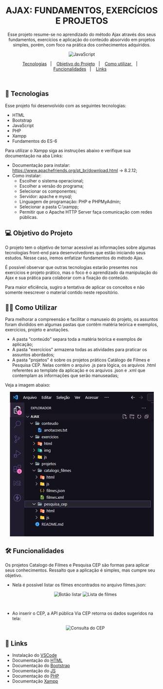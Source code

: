 <h1 align="center"> AJAX: FUNDAMENTOS, EXERCÍCIOS E PROJETOS </h1>

<p align="center">
Esse projeto resume-se no aprendizado do método Ajax através dos seus fundamentos, exercícios e aplicação do conteúdo absorvido em projetos simples, porém, com foco na prática dos conhecimentos adquiridos. <br>
</p>

<p align="center">
  <img alt="JavaScript" src="https://miro.medium.com/v2/resize:fit:720/format:webp/1*Pv3TeZIQbRoOo7qxYLtyuA.png">
</p>

<p align="center">
  <a href="#-tecnologias">Tecnologias</a>&nbsp;&nbsp;&nbsp;|&nbsp;&nbsp;&nbsp;
  <a href="#-objetivo-do-projeto">Objetivo do Projeto</a>&nbsp;&nbsp;&nbsp;|&nbsp;&nbsp;&nbsp;
  <a href="#-como-utilizar">Como utilizar </a>&nbsp;&nbsp;&nbsp;|&nbsp;&nbsp;&nbsp;
  <a href="#-funcionalidades">Funcionalidades</a>&nbsp;&nbsp;&nbsp;|&nbsp;&nbsp;&nbsp;
  <a href="#-links">Links</a>&nbsp;&nbsp;&nbsp;
</p>

<br>


## 🚀 Tecnologias

Esse projeto foi desenvolvido com as seguintes tecnologias:

- HTML
- Bootstrap
- JavaScript
- PHP
- Xampp
- Fundamentos do ES-6

Para utilizar o Xampp siga as instruções abaixo e verifique sua documentação na aba Links:
- Documentação para instalar: https://www.apachefriends.org/pt_br/download.html -> 8.2.12;
- Como instalar:
    - Escolher o sistema operacional;
    - Escolher a versão do programa;
    - Selecionar os componentes;
    - Servidor: apache e mysql;
    - Linguagem de programação: PHP e PHPMyAdmin;
    - Selecionar a pasta C:\xampp;
    - Permitir que o Apache HTTP Server faça comunicação com redes públicas.

## 💻 Objetivo do Projeto

O projeto tem o objetivo de tornar acessível as informações sobre algumas tecnologias front-end para desenvolvedores que estão iniciando seus estudos. Nesse caso, iremos enfatizar fundamentos do método Ajax.  

É possível observar que outras tecnologias estarão presentes nos exercícios e projeto prático, mas o foco é o aprendizado da manipulação do Ajax e sua prática para colaborar com a fixação do conteúdo.  

Para maior eficiência, sugiro a tentativa de aplicar os conceitos e não somente reescrever o material contido neste repositório.

## 👨‍💻 Como Utilizar

Para melhorar a compreensão e facilitar o manuseio do projeto, os assuntos foram divididos em algumas pastas que contêm matéria teórica e exemplos, exercícios, projeto e anotações.  

- A pasta "conteúdo" separa toda a matéria teórica e exemplos de aplicação;  
- A pasta "exercícios" armazena todas as atividades para praticar os assuntos abordados;  
- A pasta "projetos" é sobre os projetos práticos Catálogo de Filmes e Pesquisa CEP. Nelas contém o arquivo .js para lógica, os arquivos .html referentes ao template da aplicação e os arquivos .json e .xml que contemplam as informações que serão manuseadas;    

Veja a imagem abaixo:  

<p align="center">
  <img alt="Estrutura de pastas" src="./exercicios/img/estrutura_pastas.jpg">
</p>

## 🛠 Funcionalidades

Os projetos Catalogo de Filmes e Pesquisa CEP são formas para aplicar seus conhecimentos. Ressalto que a aplicação é simples, mas cumpre seu objetivo.  

- Nela é possível listar os filmes encontrados no arquivo filmes.json:   
    <p align="center">
      <img alt="Botão listar" src="">
      <img alt="Lista de filmes" src="">
    </p>
    <br>

- Ao inserir o CEP, a API pública Via CEP retorna os dados sugeridos na tela:  
    <p align="center">
      <img alt="Consulta do CEP" src="./projetos/app_orcamento_pessoal/img/consulta-despesa.png">
    </p>  

## 🔗 Links

- Instalação do [VSCode](https://code.visualstudio.com/Docs)
- Documentação do [HTML](https://developer.mozilla.org/pt-BR/docs/Web/HTML)
- Documentação do [Bootstrap](https://getbootstrap.com/docs/5.3/getting-started/introduction/)
- Documentação do [JS](https://developer.mozilla.org/pt-BR/docs/Web/JavaScript)
- Documentação do [PHP](https://developer.mozilla.org/pt-BR/docs/Glossary/PHP)
- Documentação [Xampp](https://www.apachefriends.org/pt_br/index.html)